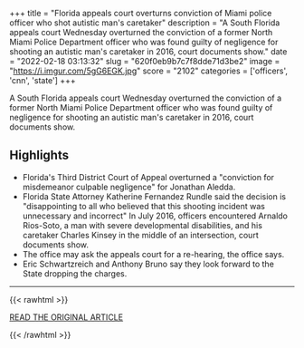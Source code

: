 +++
title = "Florida appeals court overturns conviction of Miami police officer who shot autistic man's caretaker"
description = "A South Florida appeals court Wednesday overturned the conviction of a former North Miami Police Department officer who was found guilty of negligence for shooting an autistic man's caretaker in 2016, court documents show."
date = "2022-02-18 03:13:32"
slug = "620f0eb9b7c7f8dde71d3be2"
image = "https://i.imgur.com/5gG6EGK.jpg"
score = "2102"
categories = ['officers', 'cnn', 'state']
+++

A South Florida appeals court Wednesday overturned the conviction of a former North Miami Police Department officer who was found guilty of negligence for shooting an autistic man's caretaker in 2016, court documents show.

## Highlights

- Florida's Third District Court of Appeal overturned a "conviction for misdemeanor culpable negligence" for Jonathan Aledda.
- Florida State Attorney Katherine Fernandez Rundle said the decision is "disappointing to all who believed that this shooting incident was unnecessary and incorrect" In July 2016, officers encountered Arnaldo Rios-Soto, a man with severe developmental disabilities, and his caretaker Charles Kinsey in the middle of an intersection, court documents show.
- The office may ask the appeals court for a re-hearing, the office says.
- Eric Schwartzreich and Anthony Bruno say they look forward to the State dropping the charges.

---

{{< rawhtml >}}
  <p class="article-category">
    <a target="_blank" href="https://www.cnn.com/2022/02/17/us/florida-police-officer-conviction-overturned/index.html">READ THE ORIGINAL ARTICLE</a>
  </p>
{{< /rawhtml >}}
